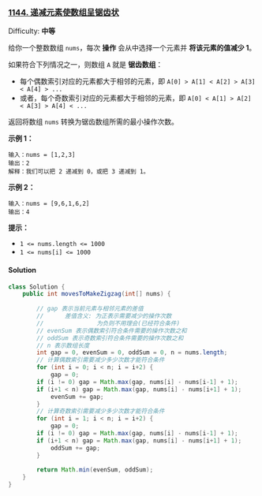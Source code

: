 ### [1144\. 递减元素使数组呈锯齿状](https://leetcode-cn.com/problems/decrease-elements-to-make-array-zigzag/)

Difficulty: **中等**

给你一个整数数组 `nums`，每次 **操作** 会从中选择一个元素并 **将该元素的值减少 1**。

如果符合下列情况之一，则数组 `A` 就是 **锯齿数组**：

* 每个偶数索引对应的元素都大于相邻的元素，即 `A[0] > A[1] < A[2] > A[3] < A[4] > ...`
* 或者，每个奇数索引对应的元素都大于相邻的元素，即 `A[0] < A[1] > A[2] < A[3] > A[4] < ...`

返回将数组 `nums` 转换为锯齿数组所需的最小操作次数。

**示例 1：**

```
输入：nums = [1,2,3]
输出：2
解释：我们可以把 2 递减到 0，或把 3 递减到 1。
```

**示例 2：**

```
输入：nums = [9,6,1,6,2]
输出：4
```

**提示：**

* `1 <= nums.length <= 1000`
* `1 <= nums[i] <= 1000`

#### Solution

```java
class Solution {
    public int movesToMakeZigzag(int[] nums) {
        
        // gap 表示当前元素与相邻元素的差值
        //      差值含义: 为正表示需要减少的操作次数 
        //               为负则不用理会(已经符合条件)
        // evenSum 表示偶数索引符合条件需要的操作次数之和
        // oddSum 表示奇数索引符合条件需要的操作次数之和
        // n 表示数组长度
        int gap = 0, evenSum = 0, oddSum = 0, n = nums.length;
        // 计算偶数索引需要减少多少次数才能符合条件
        for (int i = 0; i < n; i = i+2) {
            gap = 0;            
	    if (i != 0) gap = Math.max(gap, nums[i] - nums[i-1] + 1);            
	    if (i+1 < n) gap = Math.max(gap, nums[i] - nums[i+1] + 1);
            evenSum += gap;
        }
        // 计算奇数索引需要减少多少次数才能符合条件
        for (int i = 1; i < n; i = i+2) {
            gap = 0;
	    if (i != 0) gap = Math.max(gap, nums[i] - nums[i-1] + 1);
	    if (i+1 < n) gap = Math.max(gap, nums[i] - nums[i+1] + 1);
            oddSum += gap;
        }
        
        return Math.min(evenSum, oddSum);
    }
}
```
